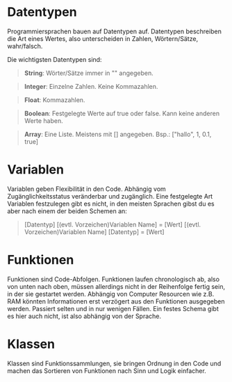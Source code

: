 # Datentypen

Programmiersprachen bauen auf Datentypen auf. Datentypen beschreiben die Art eines Wertes, also unterscheiden in Zahlen, Wörtern/Sätze, wahr/falsch.

Die wichtigsten Datentypen sind:
> **String**: Wörter/Sätze immer in "" angegeben.

> **Integer**: Einzelne Zahlen. Keine Kommazahlen.

> **Float**: Kommazahlen.

> **Boolean**: Festgelegte Werte auf true oder false. Kann keine anderen Werte haben.

> **Array**: Eine Liste. Meistens mit [] angegeben. Bsp.: ["hallo", 1, 0.1, true]

# Variablen

Variablen geben Flexibilität in den Code. Abhängig vom Zugänglichkeitsstatus veränderbar und zugänglich. Eine festgelegte Art Variablen festzulegen gibt es nicht, in den meisten Sprachen gibst du es aber nach einem der beiden Schemen an:

> [Datentyp] [(evtl. Vorzeichen)Variablen Name] = [Wert]
> [(evtl. Vorzeichen)Variablen Name] [Datentyp] = [Wert]

# Funktionen

Funktionen sind Code-Abfolgen. Funktionen laufen chronologisch ab, also von unten nach oben, müssen allerdings nicht in der Reihenfolge fertig sein, in der sie gestartet werden. Abhängig von Computer Resourcen wie z.B. RAM könnten Informationen erst verzögert aus den Funktionen ausgegeben werden. Passiert selten und in nur wenigen Fällen. Ein festes Schema gibt es hier auch nicht, ist also abhängig von der Sprache.

# Klassen

Klassen sind Funktionssammlungen, sie bringen Ordnung in den Code und machen das Sortieren von Funktionen nach Sinn und Logik einfacher.